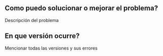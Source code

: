 ## Como puedo solucionar o mejorar el problema?
Descripción del problema
## En que versión ocurre?
Mencionar todas las versiones y sus errores
